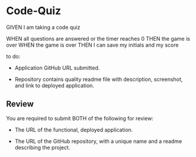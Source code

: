 # Code-Quiz

GIVEN I am taking a code quiz
<!-- WHEN I click the start button -->
<!-- THEN a timer starts and I am presented with a question -->
<!-- WHEN I answer a question -->
<!-- THEN I am presented with another question -->
<!-- WHEN I answer a question incorrectly -->
<!-- THEN time is subtracted from the clock -->
WHEN all questions are answered or the timer reaches 0
THEN the game is over
WHEN the game is over
THEN I can save my initials and my score



to do:
<!-- * Application deployed at live URL. -->
<!-- * Application loads with no errors. -->
* Application GitHub URL submitted.
<!-- * GitHub repository contains application code. -->
<!-- * Application user experience is intuitive and easy to navigate. -->
<!-- * Application user interface style is clean and polished. -->
<!-- * Application resembles the mock-up functionality provided in the homework instructions. -->
<!-- * Repository has a unique name. -->
<!-- * Repository follows best practices for file structure and naming conventions. -->
<!-- * Repository follows best practices for class/id naming conventions, indentation, quality comments, etc. -->
<!-- * Repository contains multiple descriptive commit messages. -->
* Repository contains quality readme file with description, screenshot, and link to deployed application.

## Review

You are required to submit BOTH of the following for review:

* The URL of the functional, deployed application.

* The URL of the GitHub repository, with a unique name and a readme describing the project.